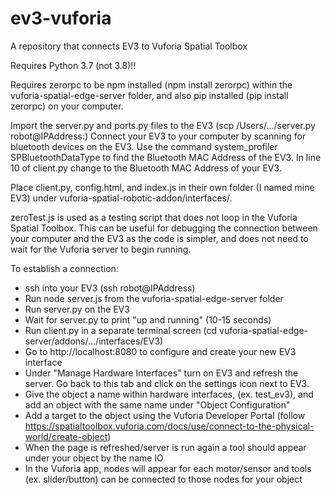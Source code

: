 # ev3-vuforia
A repository that connects EV3 to Vuforia Spatial Toolbox

Requires Python 3.7 (not 3.8)!!

Requires zerorpc to be npm installed (npm install zerorpc) within the vuforia-spatial-edge-server folder, and also pip installed (pip install zerorpc) on your computer.

Import the server.py and ports.py files to the EV3 (scp /Users/.../server.py robot@IPAddress:)
Connect your EV3 to your computer by scanning for bluetooth devices on the EV3. Use the command system_profiler SPBluetoothDataType to find the Bluetooth MAC Address of the EV3. In line 10 of client.py change to the Bluetooth MAC Address of your EV3.

Place client.py, config.html, and index.js in their own folder (I named mine EV3) under vuforia-spatial-robotic-addon/interfaces/.

zeroTest.js is used as a testing script that does not loop in the Vuforia Spatial Toolbox. This can be useful for debugging the connection between your computer and the EV3 as the code is simpler, and does not need to wait for the Vuforia server to begin running.

To establish a connection:
* ssh into your EV3 (ssh robot@IPAddress)
* Run node server.js from the vuforia-spatial-edge-server folder
* Run server.py on the EV3
* Wait for server.py to print "up and running" (10-15 seconds)
* Run client.py in a separate terminal screen (cd vuforia-spatial-edge-server/addons/.../interfaces/EV3)
* Go to http://localhost:8080 to configure and create your new EV3 interface
* Under "Manage Hardware Interfaces" turn on EV3 and refresh the server. Go back to this tab and click on the settings icon next to EV3.
* Give the object a name within hardware interfaces, (ex. test_ev3), and add an object with the same name under "Object Configuration"
* Add a target to the object using the Vuforia Developer Portal (follow https://spatialtoolbox.vuforia.com/docs/use/connect-to-the-physical-world/create-object)
* When the page is refreshed/server is run again a tool should appear under your object by the name IO
* In the Vuforia app, nodes will appear for each motor/sensor and tools (ex. slider/button) can be connected to those nodes for your object
